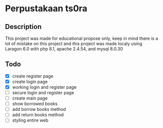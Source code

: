 # Perpustakaan ts0ra

## Description

This project was made for educational propose only, keep in mind there is a lot of mistake on this project and this project was made localy using Laragon 6.0 with php 8.1, apache 2.4.54, and mysql 8.0.30

## Todo

- [x] create register page
- [x] create login page
- [x] working login and register page
- [ ] secure login and register page
- [ ] create main page
- [ ] show borrowed books
- [ ] add borrow books method
- [ ] add return books method
- [ ] styling entire web